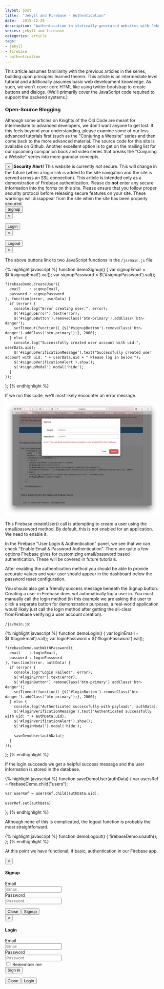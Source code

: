 ```yaml
---
layout: post
title:  "Jekyll and Firebase - Authentication"
date:   2015-12-29
description: "Authentication in statically-generated websites with Jekyll and Firebase"
series: jekyll-and-firebase
categories: article
tags:
- jekyll
- firebase
- authentication
---
```


This article assumes familiarity with the previous articles in the series, building upon principles learned therein. This article is an intermediate level tutorial and additionally assumes basic web development knowledge. As such, we won't cover core HTML like using twitter bootstrap to create buttons and dialogs. (We'll primarily cover the JavaScript code required to support the backend systems.)

<div class="panel panel-info">
  <div class="panel-heading">
    <h3 class="panel-title">Open-Source Blogging</h3>
  </div>
  <div class="panel-body">
    <p>Although some articles on Knights of the Old Code are meant for intermediate to advanced developers, we don't want anyone to get lost. If this feels beyond your understanding, please examine some of our less advanced tutorials first (such as the "Conjuring a Website" series and then come back to the more advanced material. The source code for this site is available on Github. Another excellent option is to get on the mailing list for our upcoming companion book and video series that breaks the "Conjuring a Website" series into more granular concepts.</p>
  </div>
</div>

<div class="alert alert-danger alert-dismissible" role="alert">
  <button type="button" class="close" data-dismiss="alert" aria-label="Close"><span aria-hidden="true">&times;</span></button>
  <strong>Security Alert!</strong> This website is currently <em>not</em> secure. This will change in the future (when a login link is added to the site navigation and the site is served across an SSL connection). This article is intended only as a demonstration of Firebase authentication. Please do <strong>not</strong> enter any secure information into the forms on this site. Please ensure that you follow proper security protocol before releasing secure features on your site. These warnings will dissappear from the site when the site has been properly secured.
</div>


<!-- Button trigger modal -->
<button id="signup-button" type="button" class="btn btn-primary btn-lg btn-block" data-toggle="modal" data-target="#signupModal">
  Signup
</button>

<div id="signupVerificationAlert" class="alert alert-success alert-dismissible" role="alert">
  <button type="button" class="close" data-dismiss="alert" aria-label="Close"><span aria-hidden="true">&times;</span></button>
  <p id="signupVerificationMessage"></p>
</div>

<button id="login-button" type="button" class="btn btn-default btn-lg btn-block" data-toggle="modal" data-target="#loginModal">
  Login
</button>

<div id="loginVerificationAlert" class="alert alert-success alert-dismissible" role="alert">
  <button type="button" class="close" data-dismiss="alert" aria-label="Close"><span aria-hidden="true">&times;</span></button>
  <p id="loginVerificationMessage"></p>
</div>

<button id="logout-button" type="button" class="btn btn-default btn-lg btn-block" onclick="demoLogout();">
  Logout
</button>

<div id="logoutVerificationAlert" class="alert alert-success alert-dismissible" role="alert">
  <button type="button" class="close" data-dismiss="alert" aria-label="Close"><span aria-hidden="true">&times;</span></button>
  <p id="logoutVerificationMessage"></p>
</div>


The above buttons link to two JavaScript functions in the ```/js/main.js``` file:

{% highlight javascript %}
function demoSignup() {
    var signupEmail = $('#signupEmail').val();
    var signupPassword = $('#signupPassword').val();
        
    firebaseDemo.createUser({
      email    : signupEmail,
      password : signupPassword
    }, function(error, userData) {
      if (error) {
        console.log("Error creating user:", error);
        $('#signupError').text(error);
        $('#signupButton').removeClass('btn-primary').addClass('btn-danger');
        setTimeout(function() {$('#signupButton').removeClass('btn-danger').addClass('btn-primary');}, 2000);
      } else {
        console.log("Successfully created user account with uid:", userData.uid);
        $('#signupVerificationMessage').text("Successfully created user account with uid: " + userData.uid + " Please log in below.");
        $('#signupVerificationAlert').show();
        $('#signupModal').modal('hide');
      }
    });
};
{% endhighlight %}

If we run this code, we'll most likely encounter an error message.

![For Those About to Edit](/img/authentication-firebase-error-configuration.png)

This Firebase createUser() call is attempting to create a user using the email/password method. By default, this is not enabled for an application. We need to enable it.

In the Firebase "User Login & Authentication" panel, we see that we can check "Enable Email & Password Authentication". There are quite a few options Firebase gives for customizing email/password based authentication. These will be covered in future tutorials.

After enabling the authentication method you should be able to provide accurate values and your user should appear in the dashboard below the password reset configuration.

You should also get a friendly success message beneath the Signup button. Creating a user in Firebase does *not* automatically log a user in. You must manually call the login method (in this example we are asking the user to click a separate button for demonstration purposes, a real-world application would likely just call the login method after getting the all-clear fromFirebase verifying a user account creation).

```/js/main.js```:

{% highlight javascript %}
function demoLogin() {
    var loginEmail = $('#loginEmail').val();
    var loginPassword = $('#loginPassword').val();
    
    firebaseDemo.authWithPassword({
      email    : loginEmail,
      password : loginPassword
    }, function(error, authData) {
      if (error) {
        console.log("Login Failed!", error);
        $('#loginError').text(error);
        $('#loginButton').removeClass('btn-primary').addClass('btn-danger');
        setTimeout(function() {$('#loginButton').removeClass('btn-danger').addClass('btn-primary');}, 2000);
      } else {
        console.log("Authenticated successfully with payload:", authData);
        $('#loginVerificationMessage').text("Authenticated successfully with uid: " + authData.uid);
        $('#loginVerificationAlert').show();
        $('#loginModal').modal('hide');
        
        saveDemoUser(authData);
      }
    });    
};
{% endhighlight %}

If the login succeeds we get a helpful success message and the user information is stored in the database.

{% highlight javascript %}
function saveDemoUser(authData) {
    var usersRef = firebaseDemo.child("users");
    
    var userRef = usersRef.child(authData.uid);
    
    userRef.set(authData);
};
{% endhighlight %}

Although none of this is complicated, the logout function is probably the most straightforward.

{% highlight javascript %}
function demoLogout() {
    firebaseDemo.unauth();    
};
{% endhighlight %}

At this point we have functional, if basic, authentication in our Firebase app.

<!-- Modal -->
<div class="modal fade" id="signupModal" tabindex="-1" role="dialog" aria-labelledby="myModalLabel">
  <div class="modal-dialog" role="document">
    <div class="modal-content">
      <div class="modal-header">
        <button type="button" class="close" data-dismiss="modal" aria-label="Close"><span aria-hidden="true">&times;</span></button>
        <h4 class="modal-title" id="myModalLabel">Signup</h4>
      </div>
      <div class="modal-body">
        <form class="form-horizontal">
          <div class="form-group">
            <label for="signupEmail" class="col-sm-2 control-label">Email</label>
            <div class="col-sm-10">
              <input type="email" class="form-control" id="signupEmail" placeholder="Email">
            </div>
          </div>
          <div class="form-group">
            <label for="signupPassword" class="col-sm-2 control-label">Password</label>
            <div class="col-sm-10">
              <input type="password" class="form-control" id="signupPassword" placeholder="Password">
            </div>
          </div>
        </form>
        <div class="row">
            <div class="col-md-12">
                <p id="signupError" class="text-danger"></p>
            </div>
        </div>
      </div>
      <div class="modal-footer">
        <button type="button" class="btn btn-default" data-dismiss="modal">Close</button>
        <button id="signupButton" type="button" class="btn btn-primary" onclick="demoSignup();">Signup</button>
      </div>
    </div>
  </div>
</div>

<div class="modal fade" id="loginModal" tabindex="-1" role="dialog" aria-labelledby="myModalLabel">
  <div class="modal-dialog" role="document">
    <div class="modal-content">
      <div class="modal-header">
        <button type="button" class="close" data-dismiss="modal" aria-label="Close"><span aria-hidden="true">&times;</span></button>
        <h4 class="modal-title" id="myModalLabel">Login</h4>
      </div>
      <div class="modal-body">
        <form class="form-horizontal">
          <div class="form-group">
            <label for="loginEmail" class="col-sm-2 control-label">Email</label>
            <div class="col-sm-10">
              <input type="email" class="form-control" id="loginEmail" placeholder="Email">
            </div>
          </div>
          <div class="form-group">
            <label for="loginPassword" class="col-sm-2 control-label">Password</label>
            <div class="col-sm-10">
              <input type="password" class="form-control" id="loginPassword" placeholder="Password">
            </div>
          </div>
          <div class="form-group">
            <div class="col-sm-offset-2 col-sm-10">
              <div class="checkbox">
                <label>
                  <input type="checkbox"> Remember me
                </label>
              </div>
            </div>
          </div>
          <div class="form-group">
            <div class="col-sm-offset-2 col-sm-10">
              <button type="submit" class="btn btn-default">Sign in</button>
            </div>
          </div>
        </form>
        <div class="row">
            <div class="col-md-12">
                <p id="loginError" class="text-danger"></p>
            </div>
        </div>
      </div>
      <div class="modal-footer">
        <button type="button" class="btn btn-default" data-dismiss="modal">Close</button>
        <button id="loginButton" type="button" class="btn btn-primary" onclick="demoLogin();">Login</button>
      </div>
    </div>
  </div>
</div>

<script>
document.addEventListener("DOMContentLoaded", function(event) { 
  checkDemoLogin();
});
</script>
